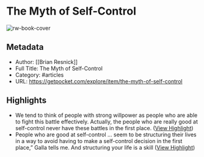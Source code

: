 # The Myth of Self-Control

![rw-book-cover](https://cdn.vox-cdn.com/thumbor/rnbnkibItr9ra_Fr_w-SX4Jm_V8=/0x317:4000x2567/1600x900/cdn.vox-cdn.com/uploads/chorus_image/image/51660631/shutterstock_195807170.0.jpg)

## Metadata
- Author: [[Brian Resnick]]
- Full Title: The Myth of Self-Control
- Category: #articles
- URL: https://getpocket.com/explore/item/the-myth-of-self-control

## Highlights
- We tend to think of people with strong willpower as people who are able to fight this battle effectively. Actually, the people who are really good at self-control never have these battles in the first place. ([View Highlight](https://read.readwise.io/read/01h2ejktkmrsmvbmbh2jm5n3d2))
- People who are good at self-control … seem to be structuring their lives in a way to avoid having to make a self-control decision in the first place,” Galla tells me. And structuring your life is a skill ([View Highlight](https://read.readwise.io/read/01h2ejn5tps60x10fvzsx01rn0))
